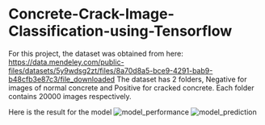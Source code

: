 # Concrete-Crack-Image-Classification-using-Tensorflow

For this project, the dataset was obtained from here: https://data.mendeley.com/public-files/datasets/5y9wdsg2zt/files/8a70d8a5-bce9-4291-bab9-b48cfb3e87c3/file_downloaded
The dataset has 2 folders, Negative for images of normal concrete and Positive for cracked concrete. Each folder contains 20000 images respectively.

Here is the result for the model
![model_performance](https://github.com/repzul/Concrete-Crack-Image-Classification-using-Tensorflow/assets/161751506/72235fae-3c67-48d8-afc7-c053c6d5e7fa)
![model_prediction](https://github.com/repzul/Concrete-Crack-Image-Classification-using-Tensorflow/assets/161751506/5d847397-db79-4960-b1d9-dfad1fe03627)
